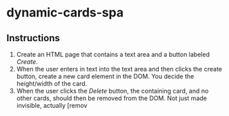 # dynamic-cards-spa

## Instructions

1. Create an HTML page that contains a text area and a button labeled *Create*.
1. When the user enters in text into the text area and then clicks the create button, create a new card element in the DOM. You decide the height/width of the card.
1. When the user clicks the *Delete* button, the containing card, and no other cards, should then be removed from the DOM. Not just made invisible, actually [remov
